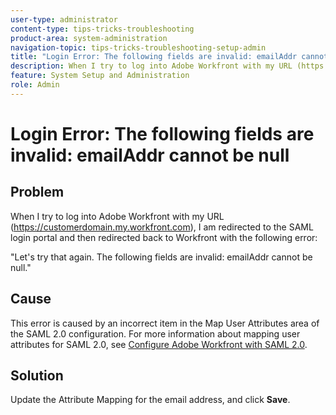 ```yaml
---
user-type: administrator
content-type: tips-tricks-troubleshooting
product-area: system-administration
navigation-topic: tips-tricks-troubleshooting-setup-admin
title: "Login Error: The following fields are invalid: emailAddr cannot be null"
description: When I try to log into Adobe Workfront with my URL (https://customerdomain.my.workfront.com), I am redirected to the SAML login portal and then redirected back to Workfront with the following error - EDIT ME.
feature: System Setup and Administration
role: Admin
---
```


# Login Error: The following fields are invalid: emailAddr cannot be null

## Problem&nbsp;

When I try to log into Adobe Workfront with my URL (https://customerdomain.my.workfront.com), I am redirected to the SAML login portal and then redirected back to Workfront with the following error:

"Let's try that again. The following fields are invalid:&nbsp;emailAddr cannot be null."

## Cause

This error is caused by an incorrect item in the Map User Attributes&nbsp;area of the SAML 2.0 configuration. For more information about mapping user attributes for SAML 2.0, see [Configure Adobe Workfront with SAML 2.0](../../administration-and-setup/add-users/single-sign-on/configure-workfront-saml-2.md).

## Solution

Update the Attribute Mapping for the email address, and click **Save**.
